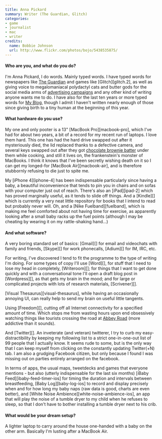 ```yaml
---
title: Anna Pickard
summary: Writer (The Guardian, Glitch)
categories:
- game
- journalist
- mac
- writer
credits:
  name: Bobbie Johnson
  url: http://www.flickr.com/photos/bojo/5438535875/
---
```


#### Who are you, and what do you do?

I'm Anna Pickard, I do words. Mainly typed words. I have typed words for newspapers like [The Guardian](http://www.guardian.co.uk/ "The Guardian's website.") and games like [Glitch][glitch.2], as well as giving voice to megalomaniacal polydactyl cats and butter gods for the social media arms of [advertising campaigns](http://www.facebook.com/photo.php?fbid=193357410698478&set=a.190463237654562.45746.186933131340906&type=3&theater "Bertrum Thumbcat on a goat. Really.") and any other kind of writing anyone wants me to do. I have also for the last ten years or more typed words for [My Blog](http://www.littleredboat.co.uk "Anna's website."), though I admit I haven't written nearly enough of those since giving birth to a tiny human at the beginning of this year. 

#### What hardware do you use?

My one and only pooter is a 13" [MacBook Pro][macbook-pro], which I've had for about two years, a bit of a record for my recent run of laptops. I love them hard. This one has had the hard drive swapped out after it mysteriously died, the lid replaced thanks to a defective camera, and several keys swapped out after they got [chocolate brownie batter](http://www.guardian.co.uk/lifeandstyle/2007/mar/07/foodanddrink.recipe1 "A recipe for chocolate brownies.") under them while cooking, and still it lives on, the frankenstein's monster of MacBooks. I think it knows that I've been secretly wishing death on it so I can get my longed-for [MacBook Air][macbook-air], and is therefore stubbornly refusing to die just to spite me.

My [iPhone 4][iphone-4] has been indispensable particularly since having a baby, a beautiful inconvenience that tends to pin you in chairs and on sofas with your computer just out of reach. There's also an [iPad][ipad-2] which has proved marginally useful, as it tends to slide off things. And a [Kindle][] which is currently a very neat little repository for books that I intend to read but probably never will. Oh, and a [Nike Fuelband][fuelband], which is making me feel comforted about not having time for exercise, as apparently looking after a small baby racks up the fuel points (although I may be cheating by wearing it on my rattle-shaking hand...)

#### And what software?

A very boring standard set of basics: [Gmail][] for email and videochats with family and friends, [Skype][] for work phonecalls, [Adium][] for IM, IRC, etc. 

For writing, I've discovered I tend to fit the programme to the type of writing I'm doing. For some types of copy I'll use [Word][], for stuff that I need to lose my head in completely, [Writeroom][]; for things that I want to get done quickly and with a conversational tone I'll open a draft blog post in [Wordpress][], as that gets my brain in the mood; and for large or complicated projects with lots of research materials, [Scrivener][].

[Visual Thesaurus][visual-thesaurus], while having an occasionally annoying UI, can really help to send my brain on useful little tangents.

Using [Freedom][], cutting off all Internet connectivity for a specified amount of time. Which stops me from wasting hours upon end obsessively watching things like tourists crossing the road at [Abbey Road](http://www.abbeyroad.com/crossing "The infamous crossing on Abbey Road.") (more addictive than it sounds).

And [Twitter][]. An inveterate (and veteran) twitterer, I try to curb my easy-distractibility by keeping my following list to a strict one-in-one-out list of 99 people that I actually know. It seems rude to some, but is the only way that I can keep myself from clicking on the constantly updating Twitter(+N) tab. I am also a grudging Facebook citizen, but only because I found I was missing out on parties entirely arranged on the facebook.

In terms of apps, the usual maps, tweetdecks and games that everyone mentions - but also (utterly indispensable for the last six months) [iBaby Feed][ibaby-feed-timer-ios] for timing the duration and intervals between breastfeeding, [Baby Log][baby-log-ios] to record and display precisely when and for how long my baby naps (raw data is good, charts are even better), and [White Noise Ambience][white-noise-ambience-ios], an app that will play the noise of a tumble dryer to my child when he refuses to sleep, so that I don't have to bother installing a tumble dryer next to his crib.

#### What would be your dream setup?

A lighter laptop to carry around the house one-handed with a baby on the other arm. Basically I'm lusting after a MacBook Air.